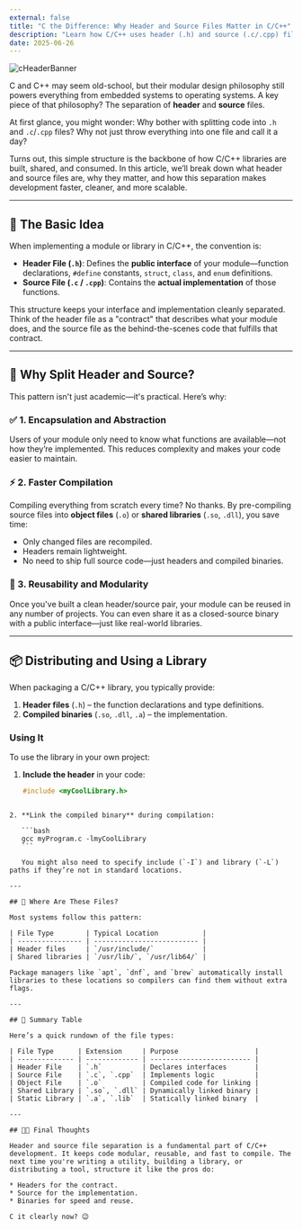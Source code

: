 ```yaml
---
external: false
title: "C the Difference: Why Header and Source Files Matter in C/C++"
description: "Learn how C/C++ uses header (.h) and source (.c/.cpp) files to organize code, speed up compilation, and build modular libraries—like a pro."
date: 2025-06-26
---
```

![cHeaderBanner](/images/cHeaderBanner.png "Banner")

C and C++ may seem old-school, but their modular design philosophy still powers everything from embedded systems to operating systems. A key piece of that philosophy? The separation of **header** and **source** files.

At first glance, you might wonder: Why bother with splitting code into `.h` and `.c`/`.cpp` files? Why not just throw everything into one file and call it a day?

Turns out, this simple structure is the backbone of how C/C++ libraries are built, shared, and consumed. In this article, we’ll break down what header and source files are, why they matter, and how this separation makes development faster, cleaner, and more scalable.

---

## 🧱 The Basic Idea

When implementing a module or library in C/C++, the convention is:

- **Header File (`.h`)**: Defines the **public interface** of your module—function declarations, `#define` constants, `struct`, `class`, and `enum` definitions.
- **Source File (`.c` / `.cpp`)**: Contains the **actual implementation** of those functions.

This structure keeps your interface and implementation cleanly separated. Think of the header file as a "contract" that describes what your module does, and the source file as the behind-the-scenes code that fulfills that contract.

---

## 🧠 Why Split Header and Source?

This pattern isn't just academic—it's practical. Here’s why:

### ✅ 1. Encapsulation and Abstraction

Users of your module only need to know what functions are available—not how they’re implemented. This reduces complexity and makes your code easier to maintain.

### ⚡ 2. Faster Compilation

Compiling everything from scratch every time? No thanks. By pre-compiling source files into **object files** (`.o`) or **shared libraries** (`.so`, `.dll`), you save time:

- Only changed files are recompiled.
- Headers remain lightweight.
- No need to ship full source code—just headers and compiled binaries.

### 🔁 3. Reusability and Modularity

Once you've built a clean header/source pair, your module can be reused in any number of projects. You can even share it as a closed-source binary with a public interface—just like real-world libraries.

---

## 📦 Distributing and Using a Library

When packaging a C/C++ library, you typically provide:

1. **Header files** (`.h`) – the function declarations and type definitions.
2. **Compiled binaries** (`.so`, `.dll`, `.a`) – the implementation.

### Using It

To use the library in your own project:

1. **Include the header** in your code:
   ```c
   #include <myCoolLibrary.h>
````

2. **Link the compiled binary** during compilation:

   ```bash
   gcc myProgram.c -lmyCoolLibrary
   ```

   You might also need to specify include (`-I`) and library (`-L`) paths if they’re not in standard locations.

---

## 📁 Where Are These Files?

Most systems follow this pattern:

| File Type        | Typical Location           |
| ---------------- | -------------------------- |
| Header files     | `/usr/include/`            |
| Shared libraries | `/usr/lib/`, `/usr/lib64/` |

Package managers like `apt`, `dnf`, and `brew` automatically install libraries to these locations so compilers can find them without extra flags.

---

## 🧮 Summary Table

Here’s a quick rundown of the file types:

| File Type      | Extension     | Purpose                   |
| -------------- | ------------- | ------------------------- |
| Header File    | `.h`          | Declares interfaces       |
| Source File    | `.c`, `.cpp`  | Implements logic          |
| Object File    | `.o`          | Compiled code for linking |
| Shared Library | `.so`, `.dll` | Dynamically linked binary |
| Static Library | `.a`, `.lib`  | Statically linked binary  |

---

## 🧑‍💻 Final Thoughts

Header and source file separation is a fundamental part of C/C++ development. It keeps code modular, reusable, and fast to compile. The next time you're writing a utility, building a library, or distributing a tool, structure it like the pros do:

* Headers for the contract.
* Source for the implementation.
* Binaries for speed and reuse.

C it clearly now? 😉

